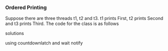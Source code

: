 ### Ordered Printing

Suppose there are three threads t1, t2 and t3. t1 prints First, t2 prints Second and t3 prints Third. The code for the class is as follows

solutions

using countdownlatch and wait notify